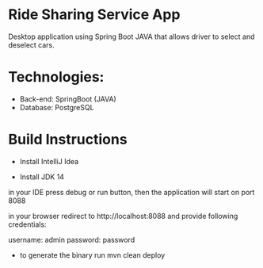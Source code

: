 # Ride Sharing Service App

Desktop application using Spring Boot JAVA that allows driver to select and deselect cars.

# Technologies:

- Back-end: SpringBoot (JAVA)
- Database: PostgreSQL

# Build Instructions

- Install IntelliJ Idea

- Install JDK 14

in your IDE press debug or run button, then the application will start on port 8088

in your browser redirect to http://localhost:8088 and provide following credentials:

username: admin
password: password

- to generate the binary run mvn clean deploy

